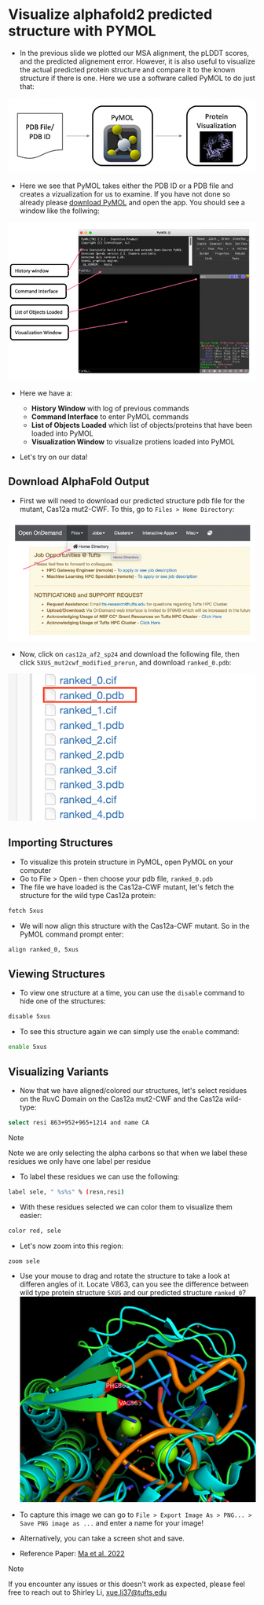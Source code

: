 # Visualize alphafold2 predicted structure with PYMOL

- In the previous slide we plotted our MSA alignment, the pLDDT scores, and the predicted alignement error. However, it is also useful to visualize the actual predicted protein structure and compare it to the known structure if there is one. Here we use a software called PyMOL to do just that:

![](images/pymolOverview.png)

- Here we see that PyMOL takes either the PDB ID or a PDB file and creates a vizualization for us to examine. If you have not done so already please [download PyMOL](https://access.tufts.edu/pymol) and open the app. You should see a window like the follwing:

![](images/pymolSession.png)

- Here we have a:
  - **History Window** with log of previous commands
  - **Command Interface** to enter PyMOL commands
  - **List of Objects Loaded** which list of objects/proteins that have been loaded into PyMOL
  - **Visualization Window** to visualize protiens loaded into PyMOL

- Let's try on our data!

## Download AlphaFold Output

- First we will need to download our predicted structure pdb file for the mutant, Cas12a mut2-CWF. To this, go to `Files > Home Directory`:

![](images/homeDir.png)

- Now, click on `cas12a_af2_sp24` and download the following file, then click `5XUS_mut2cwf_modified_prerun`, and download `ranked_0.pdb`: 

![](images/ondemand_screenshot_ranked0.png)

## Importing Structures

- To visualize this protein structure in PyMOL, open PyMOL on your computer
- Go to File > Open - then choose your pdb file, `ranked_0.pdb`
- The file we have loaded is the Cas12a-CWF mutant, let's fetch the structure for the wild type Cas12a protein:

```bash
fetch 5xus
```

- We will now align this structure with the Cas12a-CWF mutant. So in the PyMOL command prompt enter:

```bash
align ranked_0, 5xus
```

## Viewing Structures

- To view one structure at a time, you can use the `disable` command to hide one of the structures:

```bash
disable 5xus
```

- To see this structure again we can simply use the `enable` command:

```bash
enable 5xus
```


## Visualizing Variants

- Now that we have aligned/colored our structures, let's select residues on the RuvC Domain on the Cas12a mut2-CWF and the Cas12a wild-type:

```bash
select resi 863+952+965+1214 and name CA
```

> [!NOTE]          
> Note we are only selecting the alpha carbons so that when we label these residues we only have one label per residue

- To label these residues we can use the following:

```bash
label sele, " %s%s" % (resn,resi)
```

- With these residues selected we can color them to visualize them easier:

```bash
color red, sele
```

- Let's now zoom into this region:

```bash
zoom sele
```

- Use your mouse to drag and rotate the structure to take a look at differen angles of it. Locate V863, can you see the difference between wild type protein structure `5XUS` and our predicted structure `ranked_0`?
![](images/pymol_V863.png)

- To capture this image we can go to `File > Export Image As > PNG... > Save PNG image as ...` and enter a name for your image!
- Alternatively, you can take a screen shot and save.



- Reference Paper: 
[Ma et al. 2022](https://www.ncbi.nlm.nih.gov/pmc/articles/PMC9825149/)      



> [!NOTE]
> If you encounter any issues or this doesn't work as expected, please feel free to reach out to Shirley Li, xue.li37@tufts.edu    
